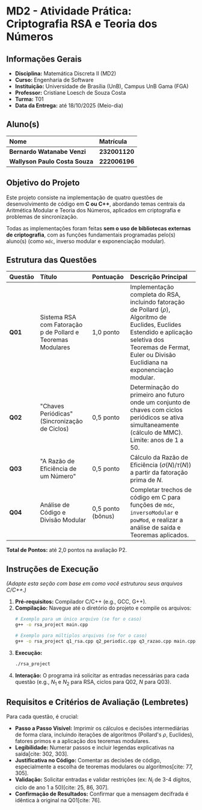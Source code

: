 # MD2 - Atividade Prática: Criptografia RSA e Teoria dos Números

## Informações Gerais
* **Disciplina:** Matemática Discreta II (MD2) 
* **Curso:** Engenharia de Software 
* **Instituição:** Universidade de Brasília (UnB), Campus UnB Gama (FGA) 
* **Professor:** Cristiane Loesch de Souza Costa 
* **Turma:** T01 
* **Data da Entrega:** até 18/10/2025 (Meio-dia) 

## Aluno(s)
| Nome | Matrícula |
| :--- | :--- |
| **Bernardo Watanabe Venzi** | **232001120** |
| **Wallyson Paulo Costa Souza** | **222006196** |


## Objetivo do Projeto

Este projeto consiste na implementação de quatro questões de desenvolvimento de código em **C ou C++**, abordando temas centrais da Aritmética Modular e Teoria dos Números, aplicados em criptografia e problemas de sincronização.

Todas as implementações foram feitas **sem o uso de bibliotecas externas de criptografia**, com as funções fundamentais programadas pelo(s) aluno(s) (como `mdc`, inverso modular e exponenciação modular).

## Estrutura das Questões

| Questão | Título | Pontuação | Descrição Principal |
| :--- | :--- | :--- | :--- |
| **Q01** | Sistema RSA com Fatoração p de Pollard e Teoremas Modulares | 1,0 ponto | Implementação completa do RSA, incluindo fatoração de Pollard ($\rho$), Algoritmo de Euclides, Euclides Estendido e aplicação seletiva dos Teoremas de Fermat, Euler ou Divisão Euclidiana na exponenciação modular. |
| **Q02** | "Chaves Periódicas" (Sincronização de Ciclos) | 0,5 ponto | Determinação do primeiro ano futuro onde um conjunto de chaves com ciclos periódicos se ativa simultaneamente (cálculo de MMC). Limite: anos de 1 a 50. |
| **Q03** | "A Razão de Eficiência de um Número" | 0,5 ponto | Cálculo da Razão de Eficiência ($\sigma(N)/\tau(N)$) a partir da fatoração prima de $N$. |
| **Q04** | Análise de Código e Divisão Modular | 0,5 ponto (bônus) | Completar trechos de código em C para funções de `mdc`, `inversoModular` e `powMod`, e realizar a análise de saída e Teoremas aplicados. |

**Total de Pontos:** até 2,0 pontos na avaliação P2.

## Instruções de Execução
*(Adapte esta seção com base em como você estruturou seus arquivos C/C++.)*

1.  **Pré-requisitos:** Compilador C/C++ (e.g., GCC, G++).
2.  **Compilação:** Navegue até o diretório do projeto e compile os arquivos:
    ```bash
    # Exemplo para um único arquivo (se for o caso)
    g++ -o rsa_project main.cpp 
    
    # Exemplo para múltiplos arquivos (se for o caso)
    g++ -o rsa_project q1_rsa.cpp q2_periodic.cpp q3_razao.cpp main.cpp
    ```
3.  **Execução:**
    ```bash
    ./rsa_project
    ```
4.  **Interação:** O programa irá solicitar as entradas necessárias para cada questão (e.g., $N_1$ e $N_2$ para RSA, ciclos para Q02, $N$ para Q03).

## Requisitos e Critérios de Avaliação (Lembretes)

Para cada questão, é crucial:
* **Passo a Passo Visível:** Imprimir os cálculos e decisões intermediárias de forma clara, incluindo iterações de algoritmos (Pollard's $\rho$, Euclides), fatores primos e a aplicação dos teoremas modulares.
* **Legibilidade:** Numerar passos e incluir legendas explicativas na saída[cite: 302, 303].
* **Justificativa no Código:** Comentar as decisões de código, especialmente a escolha de teoremas modulares ou algoritmos[cite: 77, 305].
* **Validação:** Solicitar entradas e validar restrições (ex: $N_{i}$ de 3-4 dígitos, ciclo de ano $1$ a $50$)[cite: 25, 86, 307].
* **Confirmação de Resultados:** Confirmar que a mensagem decifrada é idêntica à original na Q01[cite: 76].
